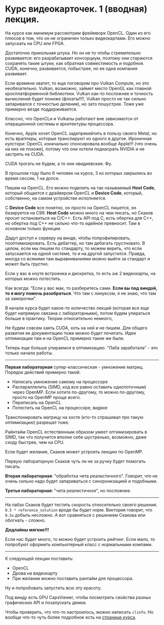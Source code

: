 # Курс видеокарточек. 1 (вводная) лекция.

На курсе как минимум рассмотрим фреймворк OpenCL. Один из его плюсов в том, что он не ограничен только видеокартами. Его можно запускать на CPU или FPGA.  

Достаточно прикольная штука. Но он не то чтобы стремительно развивается: его разрабатывает консорциум, поэтому они стараются сохранять такие штуки, как обратная совместимость и подобное. CUDA, конечно, развивается, побыстрее, но ее одна компания развивает.

Если времени хватит, то еще поговорим про Vulkan Compute, но это необязательно. Vulkan, возможно, займет место OpenGL как главной кросплатформенной библиотеки. Vulkan как-то посложнее и точность вычислений будет пониже (флоаты!!!!, Vulkan просто не так сильно запаривался с точностью деления), но зато пошустрее. Тоже уже примерно везде поддерживается.

Классно, что OpenCLи и Vulkanы работают вне зависимотси от операционной системы и архитектуры процессора. 

Конечно, Apple хочет OpenCL задепрекейтить в пользу своего Metal, но есть врапперы, которые транслируют из одного в другое. Ироничная кулстори: OpenCL изначально спонсировала вообще Apple!!! (что очень на них не похоже), потому что они хотели поднасрать NVIDIA и не застрять на CUDA. 

CUDA трогать не будем, а то они нвидиевские. Фу.

В прошлом году было 6 человек на курсе, 3 из которых закрылись во время сессии, 1 на допсе. 

Пишем на OpenCL. 
Его можно поделить на так называемый **Host Code**, который общается с драйвером OpenCL и **Device Code**, который, собственно, на самом устройстве исполняется.

С **Device Code** все понятно, он просто на OpenCL пишется, он базируется на C99.
**Host Code** можно много на чем писать, но Скаков просит остановиться на C/C++. 
Есть API под C, есть обертка для C++, но обертка под C++ не сильно что-то идейное превносит. Там в основном только функции.

Дадут доступ к серверу на винде, чтобы попрофилировать, пооптимизировать. Есть дебаггер, но там дебагать грустновато. В целом, если мы пишем по стандарту, то можем верить, что если запускается на одной системе, то и на другой запустится. Правда, иногда со всякими там выравниваниями можно выйти за стандарт и может быть грустно.

Если у вас в ноуте встроенка и дискретка, то есть аж 2 видеокарты, на которых можно потестить.

Как всегда: "Если у вас мак, то разберитесь сами. **Если вы под виндой, то я могу помочь разобраться**. Что там с линуксом, я не знаю, что там за заморочки".

В начале курса будет какое-то количество лекций (которая все еще будет напрямую связана с лабораторными), потом будем упираться больше в практику. Теории относительно немного, 

Не будем совсем хаять CUDA, хоть на ней и не пишем. Для общего развития ее документацию тоже можно будет почитать. Идеи оптимизации там и на OpenCL примерно такие же были.

Теперь еще больше упираемся в оптимизацию. "Лаба заработала" - это только начало работы.

---

**Первая лабораторная** супер-классическая - умножение матриц. Порядок действий примерно такой:
- Написать умножение самому на процессоре
- Распараллелить (SIMD, код все равно оставить однопоточным) через OpenMP. Если хотите по-другому, то можно по-другому, просто на OpenMP проще всего.
- Переписать на OpenCL
- Потестить на OpenCL на процессоре, видяхе

Транспонировать матрицу на хосте (кто-то спрашивал про такую оптимизацию) разрешат тоже.

Райнтайм OpenCL естественным образом умеет оптимизировать в SIMD, так что получится вполне себе шустренько, возможно, даже сходу быстрее, чем на CPU.

Если будет желание, Скаков может устроить лекцию по OpenMP.

Первую лабораторную Скаков чуть ли не за ручку будет помогать писать.

**Вторая лабораторная**: "обработка чета реалистичного". Говорит, что не очень сильно надо будет запариваться с синхронизацией и подобными.

**Третья лабораторная**: "чета реалистичное", но посложнее.

--- 

На лабах Скаков будет тестить скорость относительно своего решения. `0.5 * reference_solution` вроде бы будет норм. Виктория говорит, что `0.5x` добыть несложно. А вот сравняться с решением Скакова или обогнать - сложно.

**Дедлайны мягкие!!!**

Если нас будет много, то можно будет устроить рейтинг.
Если мало, то попробуют оформить компьютерный класс с нормальными компами.

--- 

К следующей лекции поставить:
- OpenCL
- Дрова на видеокарту
- При желании можно поставить рантайм для процессора.

Ну и попробовать запустить всю эту красоту.

Под винду есть GPU CapsViewer, чтобы посмотреть свойства разных графических API и позапускать демки.

Чтобы проверить, что что-то настроилось, можно написать `clinfo`. Но вообще что-то чуть более подробное есть на [странице курса](https://skkv-itmo.gitbook.io/mt-course/opencl/opencl-platforms).